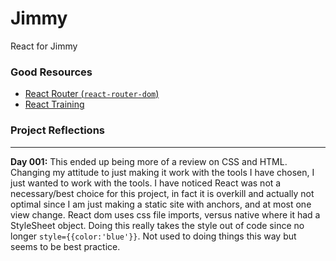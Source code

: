 # Jimmy
React for Jimmy

### Good Resources
- [React Router (`react-router-dom`)](https://medium.com/@pshrmn/a-simple-react-router-v4-tutorial-7f23ff27adf)
- [React Training](https://reacttraining.com/react-router/web/example/auth-workflow)

### Project Reflections

---
**Day 001:** 
This ended up being more of a review on CSS and HTML. Changing my attitude to just making it work with the tools I have chosen, I just wanted to work with the tools. I have noticed React was not a necessary/best choice for this project, in fact it is overkill and actually not optimal since I am just making a static site with anchors, and at most one view change.
React dom uses css file imports, versus native where it had a StyleSheet object. Doing this really takes the style out of code since no longer `style={{color:'blue'}}`. Not used to doing things this way but seems to be best practice.